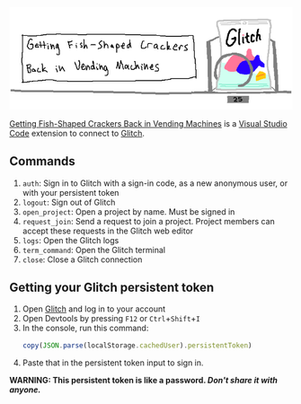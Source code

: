 ![](banner.png)

[Getting Fish-Shaped Crackers Back in Vending Machines](https://marketplace.visualstudio.com/items?itemName=wh0.fishcracker) is a [Visual Studio Code](https://code.visualstudio.com/) extension to connect to [Glitch](https://glitch.com).

## Commands

1. `auth`: Sign in to Glitch with a sign-in code, as a new anonymous user, or with your persistent token
1. `logout`: Sign out of Glitch
1. `open_project`: Open a project by name. Must be signed in
1. `request_join`: Send a request to join a project. Project members can accept these requests in the Glitch web editor
1. `logs`: Open the Glitch logs
1. `term_command`: Open the Glitch terminal
1. `close`: Close a Glitch connection

## Getting your Glitch persistent token

1. Open [Glitch](https://glitch.com/) and log in to your account
2. Open Devtools by pressing `F12` or `Ctrl`+`Shift`+`I`
3. In the console, run this command:
   ```js
   copy(JSON.parse(localStorage.cachedUser).persistentToken)
   ```
4. Paste that in the persistent token input to sign in.

**WARNING: This persistent token is like a password. *Don't share it with anyone.***
